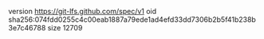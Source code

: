 version https://git-lfs.github.com/spec/v1
oid sha256:074fdd0255c4c00eab1887a79ede1ad4efd33dd7306b2b5f41b238b3e7c46788
size 12709

